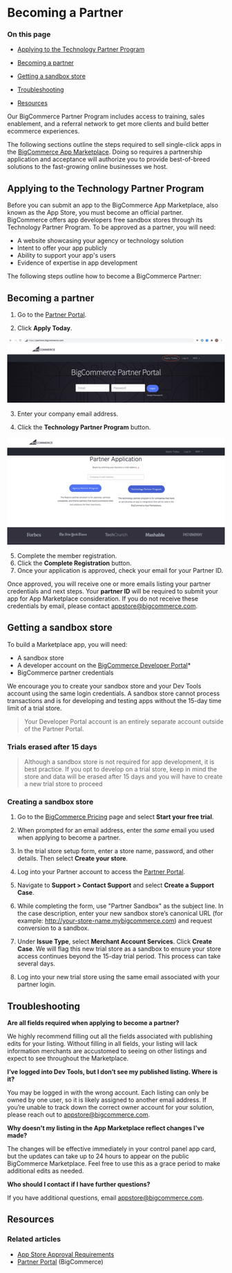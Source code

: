# Becoming a Partner

<div class="otp" id="no-index">

### On this page
- [Applying to the Technology Partner Program](#applying-to-the-technology-partner-program)

- [Becoming a partner](#becoming-a-partner)
- [Getting a sandbox store](#getting-a-sandbox-store)
- [Troubleshooting](#troubleshooting)
- [Resources](#resources)
</div> 

Our BigCommerce Partner Program includes access to training, sales enablement, and a referral network to get more clients and build better ecommerce experiences.


The following sections outline the steps required to sell single-click apps in the [BigCommerce App Marketplace](https://www.bigcommerce.com/apps). Doing so requires a partnership application and acceptance will authorize you to provide best-of-breed solutions to the fast-growing online businesses we host. 

## Applying to the Technology Partner Program


Before you can submit an app to the BigCommerce App Marketplace, also known as the App Store, you must become an official partner. BigCommerce offers app developers free sandbox stores through its Technology Partner Program. To be approved as a partner, you will need:

* A website showcasing your agency or technology solution
* Intent to offer your app publicly
* Ability to support your app's users
* Evidence of expertise in app development

The following steps outline how to become a BigCommerce Partner:

## Becoming a partner
1. Go to the [Partner Portal](https://partners.bigcommerce.com/).
   
2. Click **Apply Today**.
   
![Partner Apply](https://raw.githubusercontent.com/bigcommerce/dev-docs/master/assets/images/becoming-a-partner-01.png "Partner Apply")

3. Enter your company email address.
   
4. Click the **Technology Partner Program** button.
   
![Partner Registration](https://raw.githubusercontent.com/bigcommerce/dev-docs/master/assets/images/becoming-a-partner-02.png "Partner Registration")

5. Complete the member registration.
6. Click the **Complete Registration** button. 
7. Once your application is approved, check your email for your Partner ID.


Once approved, you will receive one or more emails listing your partner credentials and next steps. Your **partner ID** will be required to submit your app for App Marketplace consideration. If you do not receive these credentials by email, please contact <a href="mailto:appstore@bigcommerce.com">appstore@bigcommerce.com</a>.

## Getting a sandbox store

To build a Marketplace app, you will need:

* A sandbox store
* A developer account on the [BigCommerce Developer Portal](https://devtools.bigcommerce.com/my/apps)*
* BigCommerce partner credentials 

We encourage you to create your sandbox store and your Dev Tools account using the same login credentials. A sandbox store cannot process transactions and is for developing and testing apps without the 15-day time limit of a trial store. 

> Your Developer Portal account is an entirely separate account outside of the Partner Portal.


<div class="HubBlock--callout">
<div class="CalloutBlock--warning">
<div class="HubBlock-content">
    
<!-- theme: warning -->

### Trials erased after 15 days
> Although a sandbox store is not required for app development, it is best practice. If you opt to develop on a trial store, keep in mind the store and data will be erased after 15 days and you will have to create a new trial store to proceed

</div>
</div>
</div>

### Creating a sandbox store

1. Go to the [BigCommerce Pricing](https://www.bigcommerce.com/essentials/pricing/) page and select **Start your free trial**.

2. When prompted for an email address, enter the _same_ email you used when applying to become a partner.

3. In the trial store setup form, enter a store name, password, and other details. Then select **Create your store**.

4. Log into your Partner account to access the [Partner Portal](https://partners.bigcommerce.com). 

5. Navigate to **Support > Contact Support** and select **Create a Support Case**.

6. While completing the form, use "Partner Sandbox" as the subject line. In the case description, enter your new sandbox store’s canonical URL (for example: http://your-store-name.mybigcommerce.com) and request conversion to a sandbox. 

7. Under **Issue Type**, select **Merchant Account Services**. Click **Create Case**. We will flag this new trial store as a sandbox to ensure your store access continues beyond the 15-day trial period. This process can take several days.

8.  Log into your new trial store using the same email associated with your partner login.

##  Troubleshooting

**Are all fields required when applying to become a partner?**

We highly recommend filling out all the fields associated with publishing edits for your listing. Without filling in all fields, your listing will lack information merchants are accustomed to seeing on other listings and expect to see throughout the Marketplace.


**I’ve logged into Dev Tools, but I don’t see my published listing. Where is it?**

You may be logged in with the wrong account. Each listing can only be owned by one user, so it is likely assigned to another email address. If you’re unable to track down the correct owner account for your solution, please reach out to <a href="mailto:appstore@bigcommerce.com">appstore@bigcommerce.com</a>.

**Why doesn't my listing in the App Marketplace reflect changes I've made?**

The changes will be effective immediately in your control panel app card, but the updates can take up to 24 hours to appear on the public BigCommerce Marketplace. Feel free to use this as a grace period to make additional edits as needed.

**Who should I contact if I have further questions?**

If you have additional questions, email <a href="mailto:appstore@bigcommerce.com">appstore@bigcommerce.com</a>.

## Resources

### Related articles
* [App Store Approval Requirements](https://developer.bigcommerce.com/api-docs/partner/app-store-approval-requirements)
* [Partner Portal](https://partners.bigcommerce.com/) (BigCommerce)
